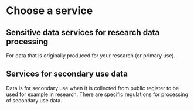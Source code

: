 # Choose a service
## Sensitive data services for research data processing
For data that is originally produced for your research (or primary use). 

## Services for secondary use data
Data is for secondary use when it is collected from public register to be used for example in research. There are specific regulations for processing of secondary use data.
